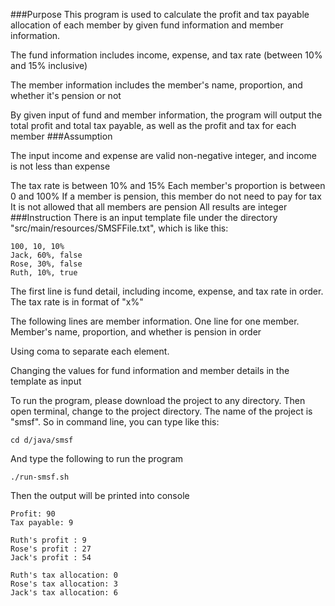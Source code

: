 ###Purpose
This program is used to calculate the profit and tax payable allocation of each member by given fund information and member information.

The fund information includes income, expense, and tax rate (between 10% and 15% inclusive)

The member information includes the member's name, proportion, and whether it's pension or not

By given input of fund and member information, the program will output the total profit and total tax payable, as well as the profit and tax for each member
###Assumption

The input income and expense are valid non-negative integer, and income is not less than expense

The tax rate is between 10% and 15%
Each member's proportion is between 0 and 100%
If a member is pension, this member do not need to pay for tax
It is not allowed that all members are pension
All results are integer
###Instruction
There is an input template file under the directory "src/main/resources/SMSFFile.txt", which is like this:
````
100, 10, 10%
Jack, 60%, false
Rose, 30%, false
Ruth, 10%, true
````
The first line is fund detail, including income, expense, and tax rate in order. The tax rate is in format of "x%"

The following lines are member information. One line for one member. Member's name, proportion, and whether is pension in order

Using coma to separate each element. 

Changing the values for fund information and member details in the template as input

To run the program, please download the project to any directory. Then open terminal, change to the project directory. The name of the project is "smsf". So in command line, you can type like this:
````
cd d/java/smsf
````
And type the following to run the program
````
./run-smsf.sh
````

Then the output will be printed into console
````
Profit: 90
Tax payable: 9

Ruth's profit : 9
Rose's profit : 27
Jack's profit : 54

Ruth's tax allocation: 0
Rose's tax allocation: 3
Jack's tax allocation: 6
````


